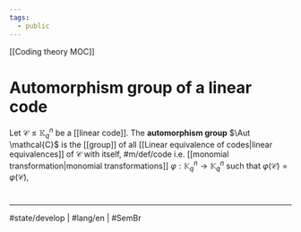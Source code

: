 ```yaml
---
tags:
  - public
---
```

[[Coding theory MOC]]
# Automorphism group of a linear code

Let $\mathcal{C} \leq \mathbb{K}_{q}^n$ be a [[linear code]]. 
The **automorphism group** $\Aut \mathcal{C}$ is the [[group]] of all [[Linear equivalence of codes|linear equivalences]] of $\mathcal{C}$ with itself, #m/def/code
i.e. [[monomial transformation|monomial transformations]] $\varphi : \mathbb{K}_{q}^n \to \mathbb{K}_{q}^n$ such that $\varphi(\mathcal{C}) = \varphi(\mathcal{C})$,


#
---
#state/develop | #lang/en | #SemBr
